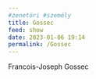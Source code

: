 ```yaml
---
#zenetöri #személy
title: Gossec
feed: show
date: 2023-01-06 19:14
permalink: /Gossec
---
```


Francois-Joseph Gossec